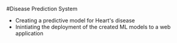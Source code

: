#Disease Prediction System
- Creating a predictive model for Heart's disease
- Inintiating the deployment of the created ML models to a web application
